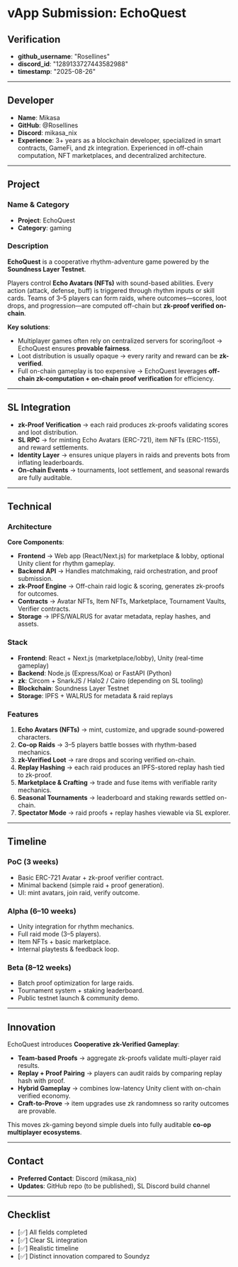 # vApp Submission: EchoQuest

## Verification
- **github_username**: "Rosellines"  
- **discord_id**: "1289133727443582988"  
- **timestamp**: "2025-08-26"  

---

## Developer
- **Name**: Mikasa  
- **GitHub**: @Rosellines  
- **Discord**: mikasa_nix  
- **Experience**: 3+ years as a blockchain developer, specialized in smart contracts, GameFi, and zk integration. Experienced in off-chain computation, NFT marketplaces, and decentralized architecture.  

---

## Project

### Name & Category
- **Project**: EchoQuest  
- **Category**: gaming  

### Description
**EchoQuest** is a cooperative rhythm-adventure game powered by the **Soundness Layer Testnet**.  

Players control **Echo Avatars (NFTs)** with sound-based abilities. Every action (attack, defense, buff) is triggered through rhythm inputs or skill cards. Teams of 3–5 players can form raids, where outcomes—scores, loot drops, and progression—are computed off-chain but **zk-proof verified on-chain**.  

**Key solutions**:  
- Multiplayer games often rely on centralized servers for scoring/loot → EchoQuest ensures **provable fairness**.  
- Loot distribution is usually opaque → every rarity and reward can be **zk-verified**.  
- Full on-chain gameplay is too expensive → EchoQuest leverages **off-chain zk-computation + on-chain proof verification** for efficiency.  

---

## SL Integration
- **zk-Proof Verification** → each raid produces zk-proofs validating scores and loot distribution.  
- **SL RPC** → for minting Echo Avatars (ERC-721), item NFTs (ERC-1155), and reward settlements.  
- **Identity Layer** → ensures unique players in raids and prevents bots from inflating leaderboards.  
- **On-chain Events** → tournaments, loot settlement, and seasonal rewards are fully auditable.  
---

## Technical

### Architecture

**Core Components**:  
- **Frontend** → Web app (React/Next.js) for marketplace & lobby, optional Unity client for rhythm gameplay.  
- **Backend API** → Handles matchmaking, raid orchestration, and proof submission.  
- **zk-Proof Engine** → Off-chain raid logic & scoring, generates zk-proofs for outcomes.  
- **Contracts** → Avatar NFTs, Item NFTs, Marketplace, Tournament Vaults, Verifier contracts.  
- **Storage** → IPFS/WALRUS for avatar metadata, replay hashes, and assets.  

### Stack
- **Frontend**: React + Next.js (marketplace/lobby), Unity (real-time gameplay)  
- **Backend**: Node.js (Express/Koa) or FastAPI (Python)  
- **zk**: Circom + SnarkJS / Halo2 / Cairo (depending on SL tooling)  
- **Blockchain**: Soundness Layer Testnet  
- **Storage**: IPFS + WALRUS for metadata & raid replays  

### Features
1. **Echo Avatars (NFTs)** → mint, customize, and upgrade sound-powered characters.  
2. **Co-op Raids** → 3–5 players battle bosses with rhythm-based mechanics.  
3. **zk-Verified Loot** → rare drops and scoring verified on-chain.  
4. **Replay Hashing** → each raid produces an IPFS-stored replay hash tied to zk-proof.  
5. **Marketplace & Crafting** → trade and fuse items with verifiable rarity mechanics.  
6. **Seasonal Tournaments** → leaderboard and staking rewards settled on-chain.  
7. **Spectator Mode** → raid proofs + replay hashes viewable via SL explorer.  

---

## Timeline

### PoC (3 weeks)
- Basic ERC-721 Avatar + zk-proof verifier contract.  
- Minimal backend (simple raid + proof generation).  
- UI: mint avatars, join raid, verify outcome.  

### Alpha (6–10 weeks)
- Unity integration for rhythm mechanics.  
- Full raid mode (3–5 players).  
- Item NFTs + basic marketplace.  
- Internal playtests & feedback loop.  

### Beta (8–12 weeks)
- Batch proof optimization for large raids.  
- Tournament system + staking leaderboard.  
- Public testnet launch & community demo.  

---

## Innovation
EchoQuest introduces **Cooperative zk-Verified Gameplay**:  
- **Team-based Proofs** → aggregate zk-proofs validate multi-player raid results.  
- **Replay + Proof Pairing** → players can audit raids by comparing replay hash with proof.  
- **Hybrid Gameplay** → combines low-latency Unity client with on-chain verified economy.  
- **Craft-to-Prove** → item upgrades use zk randomness so rarity outcomes are provable.  

This moves zk-gaming beyond simple duels into fully auditable **co-op multiplayer ecosystems**.  

---

## Contact
- **Preferred Contact**: Discord (mikasa_nix)  
- **Updates**: GitHub repo (to be published), SL Discord build channel  

---

## Checklist
- [✅] All fields completed  
- [✅] Clear SL integration  
- [✅] Realistic timeline  
- [✅] Distinct innovation compared to Soundyz  


